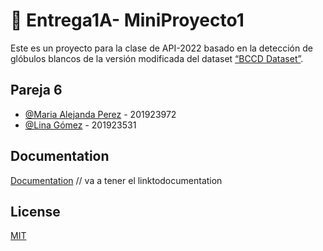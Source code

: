 
# 👀 Entrega1A- MiniProyecto1

Este es un proyecto para la clase de API-2022 
basado en la detección de glóbulos blancos de la 
versión modificada del dataset 
[“BCCD Dataset”](https://public.roboflow.com/object-detection/bccd).




## Pareja 6

- [@Maria Alejanda Perez](https://github.com/maperezp) - 201923972 
- [@Lina Gómez](https://github.com/Lina-go) - 201923531


## Documentation

[Documentation](https://linktodocumentation)
// va a tener el linktodocumentation


## License

[MIT](https://choosealicense.com/licenses/mit/)

